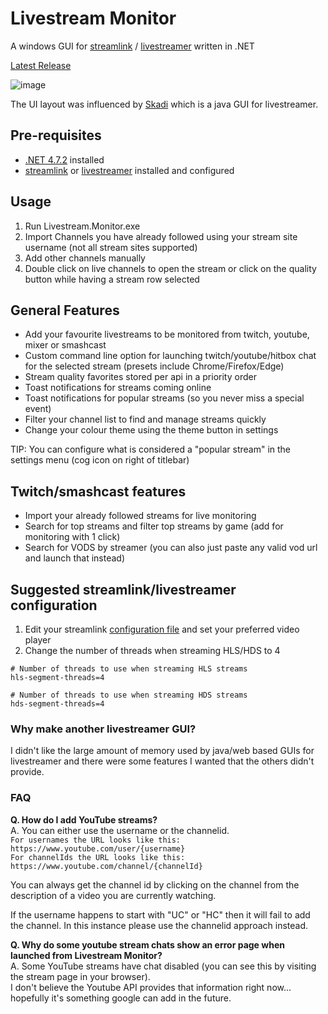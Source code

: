 # Livestream Monitor
A windows GUI for [streamlink](https://streamlink.github.io/) / [livestreamer](http://docs.livestreamer.io/install.html#windows-binaries) written in .NET

[Latest Release](https://github.com/laurencee/Livestream.Monitor/releases/latest)

![image](https://cloud.githubusercontent.com/assets/3850553/12476536/b701f96c-c075-11e5-8bdd-45237f94f812.png)

The UI layout was influenced by [Skadi](https://github.com/s1mpl3x/skadi) which is a java GUI for livestreamer.

## Pre-requisites
* [.NET 4.7.2](https://dotnet.microsoft.com/download/dotnet-framework/net472) installed
* [streamlink](https://github.com/streamlink/streamlink) or [livestreamer](http://docs.livestreamer.io/install.html#windows-binaries) installed and configured

## Usage
1. Run Livestream.Monitor.exe
2. Import Channels you have already followed using your stream site username (not all stream sites supported)
3. Add other channels manually
4. Double click on live channels to open the stream or click on the quality button while having a stream row selected

## General Features
* Add your favourite livestreams to be monitored from twitch, youtube, mixer or smashcast
* Custom command line option for launching twitch/youtube/hitbox chat for the selected stream (presets include Chrome/Firefox/Edge)
* Stream quality favorites stored per api in a priority order
* Toast notifications for streams coming online
* Toast notifications for popular streams (so you never miss a special event)
* Filter your channel list to find and manage streams quickly
* Change your colour theme using the theme button in settings


TIP: You can configure what is considered a "popular stream" in the settings menu (cog icon on right of titlebar)

## Twitch/smashcast features
* Import your already followed streams for live monitoring
* Search for top streams and filter top streams by game (add for monitoring with 1 click)
* Search for VODS by streamer (you can also just paste any valid vod url and launch that instead)

## Suggested streamlink/livestreamer configuration
1. Edit your streamlink [configuration file](https://streamlink.github.io/cli.html#configuration-file) and set your preferred video player
2. Change the number of threads when streaming HLS/HDS to 4
```
# Number of threads to use when streaming HLS streams
hls-segment-threads=4

# Number of threads to use when streaming HDS streams
hds-segment-threads=4
```

### Why make another livestreamer GUI?
I didn't like the large amount of memory used by java/web based GUIs for livestreamer and there were some features I wanted that the others didn't provide.

### FAQ
**Q. How do I add YouTube streams?**  
A. You can either use the username or the channelid.  
`For usernames the URL looks like this: https://www.youtube.com/user/{username}`  
`For channelIds the URL looks like this: https://www.youtube.com/channel/{channelId}`  

You can always get the channel id by clicking on the channel from the description of a video you are currently watching.

If the username happens to start with "UC" or "HC" then it will fail to add the channel. In this instance please use the channelid approach instead.

**Q. Why do some youtube stream chats show an error page when launched from Livestream Monitor?**  
A. Some YouTube streams have chat disabled (you can see this by visiting the stream page in your browser).  
I don't believe the Youtube API provides that information right now... hopefully it's something google can add in the future.
